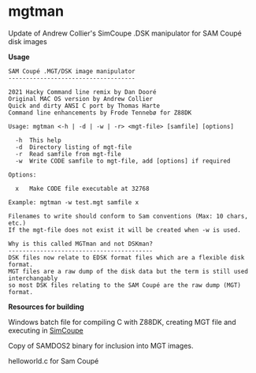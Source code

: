 # mgtman
Update of Andrew Collier's SimCoupe .DSK manipulator for SAM Coupé disk images

**Usage**

	SAM Coupé .MGT/DSK image manipulator
	------------------------------------

	2021 Hacky Command line remix by Dan Dooré
	Original MAC OS version by Andrew Collier
	Quick and dirty ANSI C port by Thomas Harte
	Command line enhancements by Frode Tennebø for Z88DK

	Usage: mgtman <-h | -d | -w | -r> <mgt-file> [samfile] [options]

	  -h  This help
	  -d  Directory listing of mgt-file
	  -r  Read samfile from mgt-file
	  -w  Write CODE samfile to mgt-file, add [options] if required

	Options:

 	  x   Make CODE file executable at 32768

	Example: mgtman -w test.mgt samfile x

	Filenames to write should conform to Sam conventions (Max: 10 chars, etc.)
	If the mgt-file does not exist it will be created when -w is used.
	
	Why is this called MGTman and not DSKman?
	-----------------------------------------
	DSK files now relate to EDSK format files which are a flexible disk format.
	MGT files are a raw dump of the disk data but the term is still used interchangably
	so most DSK files relating to the SAM Coupé are the raw dump (MGT) format.


**Resources for building**

Windows batch file for compiling C with Z88DK, creating MGT file and executing in [SimCoupe](https://github.com/simonowen/simcoupe)

Copy of SAMDOS2 binary for inclusion into MGT images.

helloworld.c for Sam Coupé
